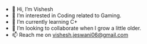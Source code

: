 - 👋 Hi, I’m Vishesh
- 👀 I’m interested in Coding related to Gaming.
- 🌱 I’m currently learning C+
- 💞️ I’m looking to collaborate when I grow a little older.
- 📫 Reach me on vishesh.jeswani06@gmail.com

<!---
visheshjeswani33/visheshjeswani33 is a ✨ special ✨ repository because its `README.md` (this file) appears on your GitHub profile.
You can click the Preview link to take a look at your changes.
--->
